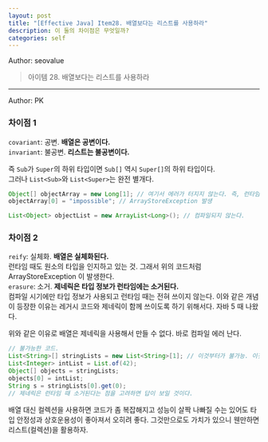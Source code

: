 ```yaml
---
layout: post
title: "[Effective Java] Item28. 배열보다는 리스트를 사용하라"
description: 이 둘의 차이점은 무엇일까?
categories: self
---
```


Author: seovalue

> 아이템 28. 배열보다는 리스트를 사용하라

-----

Author: PK

### 차이점 1
`covariant`: 공변. **배열은 공변이다.**<br>
`invariant`: 불공변. **리스트는 불공변이다.**<br>

즉 `Sub`가 `Super`의 하위 타입이면 `Sub[]` 역시 `Super[]`의 하위 타입이다.<br>
그러나 `List<Sub>`와 `List<Super>`는 완전 별개다.
```java
Object[] objectArray = new Long[1]; // 여기서 에러가 터지지 않는다. 즉, 런타임에 실패한다.
objectArray[0] = "impossible"; // ArrayStoreException 발생

List<Object> objectList = new ArrayList<Long>(); // 컴파일되지 않는다.
```

### 차이점 2
`reify`: 실체화. **배열은 실체화된다.**<br>
런타임 때도 원소의 타입을 인지하고 있는 것. 그래서 위의 코드처럼 ArrayStoreException 이 발생한다.<br>
`erasure`: 소거. **제네릭은 타입 정보가 런타임에는 소거된다.**<br>
컴파일 시기에만 타입 정보가 사용되고 런타임 때는 전혀 쓰이지 않는다.
이와 같은 개념이 등장한 이유는 레거시 코드와 제네릭이 함께 쓰이도록 하기 위해서다. 자바 5 때 나왔다.<br>

위와 같은 이유로 배열은 제네릭을 사용해서 만들 수 없다. 바로 컴파일 에러 난다.<br>
```java
// 불가능한 코드.
List<String>[] stringLists = new List<String>[1]; // 이것부터가 불가능. 이것이 가능하다면 왜 문제가 발생할지 생각해보자.
List<Integer> intList = List.of(42);
Object[] objects = stringLists;
objects[0] = intList;
String s = stringLists[0].get(0);
// 제네릭은 런타임 때 소거된다는 점을 고려하면 답이 보일 것이다.
```

배열 대신 컬렉션을 사용하면 코드가 좀 복잡해지고 성능이 살짝 나빠질 수는 있어도
타입 안정성과 상호운용성이 좋아져서 오히려 좋다. 그것만으로도 가치가 있으니 웬만하면 리스트(컬렉션)을 활용하자.
